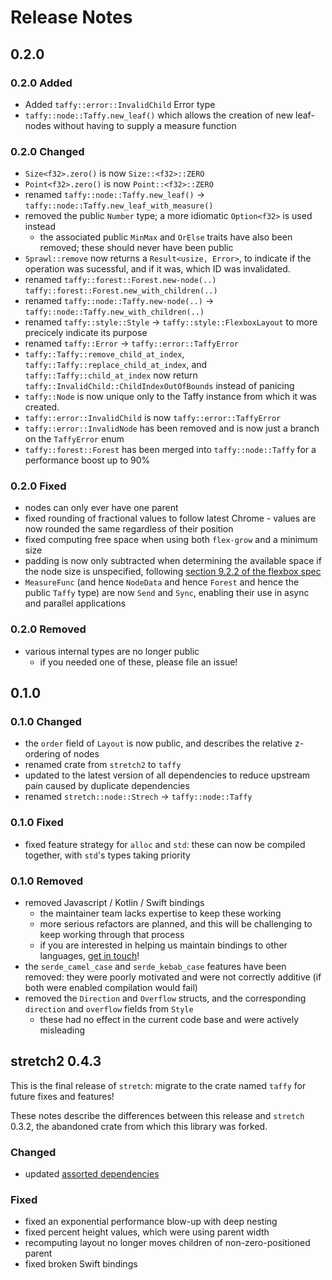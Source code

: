 # Release Notes

## 0.2.0

### 0.2.0 Added

- Added `taffy::error::InvalidChild` Error type
- `taffy::node::Taffy.new_leaf()` which allows the creation of new leaf-nodes without having to supply a measure function

### 0.2.0 Changed

- `Size<f32>.zero()` is now `Size::<f32>::ZERO`
- `Point<f32>.zero()` is now  `Point::<f32>::ZERO`
- renamed `taffy::node::Taffy.new_leaf()` -> `taffy::node::Taffy.new_leaf_with_measure()`
- removed the public `Number` type; a more idiomatic `Option<f32>` is used instead
  - the associated public `MinMax` and `OrElse` traits have also been removed; these should never have been public
- `Sprawl::remove` now returns a `Result<usize, Error>`, to indicate if the operation was sucessful, and if it was, which ID was invalidated.
- renamed `taffy::forest::Forest.new-node(..)` `taffy::forest::Forest.new_with_children(..)`
- renamed `taffy::node::Taffy.new-node(..)` -> `taffy::node::Taffy.new_with_children(..)`
- renamed `taffy::style::Style` -> `taffy::style::FlexboxLayout` to more precicely indicate its purpose
- renamed `taffy::Error` -> `taffy::error::TaffyError`
- `taffy::Taffy::remove_child_at_index`, `taffy::Taffy::replace_child_at_index`, and `taffy::Taffy::child_at_index` now return `taffy::InvalidChild::ChildIndexOutOfBounds` instead of panicing
- `taffy::Node` is now unique only to the Taffy instance from which it was created.
- `taffy::error::InvalidChild` is now `taffy::error::TaffyError`
- `taffy::error::InvalidNode` has been removed and is now just a branch on the `TaffyError` enum
- `taffy::forest::Forest` has been merged into `taffy::node::Taffy` for a performance boost up to 90%

### 0.2.0 Fixed

- nodes can only ever have one parent
- fixed rounding of fractional values to follow latest Chrome - values are now rounded the same regardless of their position
- fixed computing free space when using both `flex-grow` and a minimum size
- padding is now only subtracted when determining the available space if the node size is unspecified, following [section 9.2.2 of the flexbox spec](https://www.w3.org/TR/css-flexbox-1/#line-sizing)
- `MeasureFunc` (and hence `NodeData` and hence `Forest` and hence the public `Taffy` type) are now `Send` and `Sync`, enabling their use in async and parallel applications

### 0.2.0 Removed

- various internal types are no longer public
  - if you needed one of these, please file an issue!

## 0.1.0

### 0.1.0 Changed

- the `order` field of `Layout` is now public, and describes the relative z-ordering of nodes
- renamed crate from `stretch2` to `taffy`
- updated to the latest version of all dependencies to reduce upstream pain caused by duplicate dependencies
- renamed `stretch::node::Strech` -> `taffy::node::Taffy`

### 0.1.0 Fixed

- fixed feature strategy for `alloc` and `std`: these can now be compiled together, with `std`'s types taking priority

### 0.1.0 Removed

- removed Javascript / Kotlin / Swift bindings
  - the maintainer team lacks expertise to keep these working
  - more serious refactors are planned, and this will be challenging to keep working through that process
  - if you are interested in helping us maintain bindings to other languages, [get in touch](https://github.com/DioxusLabs/taffy/discussions)!
- the `serde_camel_case` and `serde_kebab_case` features have been removed: they were poorly motivated and were not correctly additive (if both were enabled compilation would fail)
- removed the `Direction` and `Overflow` structs, and the corresponding `direction` and `overflow` fields from `Style`
  - these had no effect in the current code base and were actively misleading

## stretch2 0.4.3

This is the final release of `stretch`: migrate to the crate named `taffy` for future fixes and features!

These notes describe the differences between this release and `stretch` 0.3.2, the abandoned crate from which this library was forked.

### Changed

- updated [assorted dependencies](https://github.com/vislyhq/stretch/commit/a6491117379cea52dedc9584d892594a143e8cb0)

### Fixed

- fixed an exponential performance blow-up with deep nesting
- fixed percent height values, which were using parent width
- recomputing layout no longer moves children of non-zero-positioned parent
- fixed broken Swift bindings
